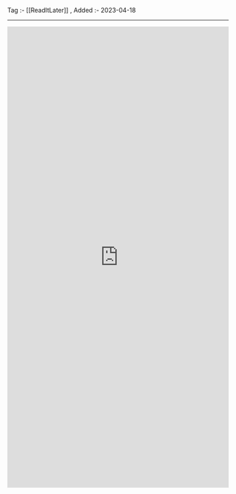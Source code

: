 Tag :- [[ReadItLater]] , 
Added :- 2023-04-18

-----
<iframe src="https://www.linkedin.com/embed/feed/update/urn:li:share:7053699618517250048" height="1050" width="504" frameborder="0" allowfullscreen="" title="Embedded post"></iframe>